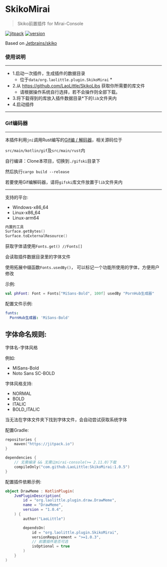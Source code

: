 # SkikoMirai
> Skiko前置插件 for Mirai-Console

[![jitpack](https://jitpack.io/v/LaoLittle/SkikoMirai.svg)](https://jitpack.io/#LaoLittle/SkikoMirai)
[![version](https://img.shields.io/badge/dynamic/json.svg?color=cyan&label=latest%20version&query=$.tag_name&url=https://github.com/LaoLittle/SkikoMirai/releases/latest)](https://github.com/LaoLittle/SkikoMirai/releases/latest)

Based on [Jetbrains/skiko](https://github.com/JetBrains/skiko)

### 使用说明

-----
- 1.启动一次插件，生成插件的数据目录
   - 位于`data/org.laolittle.plugin.SkikoMirai` *
- 2.从 https://github.com/LaoLittle/SkikoLibs 获取你所需要的库文件
  - 请根据操作系统自行选择，若不会操作则全部下载。
- 3.将下载得到的库放入插件数据目录*下的`lib`文件夹内
- 4.启动插件

-----
### Gif编码器

-----
本插件利用`jni`调用Rust编写的[Gif编 / 解码器](https://github.com/ImageOptim/gifski)，相关源码位于

`src/main/kotlin/gif`及`src/main/rust`内

自行编译：Clone本项目，切换到`./gifski`目录下

然后执行`cargo build --release`

若要使用Gif编解码器，请将`gifski`库文件放置于`lib`文件夹内

-----

支持的平台:
- Windows-x86_64
- Linux-x86_64
- Linux-arm64

```kotlin
内置的工具
Surface.getBytes()
Surface.toExternalResource()
```

获取字体请使用`Fonts.get() //Fonts[]`

会读取插件数据目录里的字体文件

使用拓展中缀函数`Fonts.usedBy()`，
可以标记一个功能所使用的字体，方便用户修改

示例: 
```kotlin
val phFont: Font = Fonts["MiSans-Bold", 100f] usedBy "PornHub生成器"
```

配置文件示例:
```yaml
funts:
  PornHub生成器: 'MiSans-Bold'
```

## 字体命名规则: 
字体名-字体风格

例如:
- MiSans-Bold
- Noto Sans SC-BOLD

字体风格支持: 
- NORMAL
- BOLD
- ITALIC
- BOLD_ITALIC

当无法在字体文件夹下找到字体文件，会自动尝试获取系统字体

配置Gradle: 
```kotlin
repositories {
    maven("https://jitpack.io")
}

dependencies {
    // 无需编译 && 无需让mirai-console(>= 2.11.0)下载
    compileOnly("com.github.LaoLittle:SkikoMirai:1.0.5")
}
```

配置插件依赖示例: 
```kotlin
object DrawMeme : KotlinPlugin(
    JvmPluginDescription(
        id = "org.laolittle.plugin.draw.DrawMeme",
        name = "DrawMeme",
        version = "1.0.4",
    ) {
        author("LaoLittle")

        dependsOn(
            id = "org.laolittle.plugin.SkikoMirai",
            versionRequirement = ">=1.0.3",
            // 前置插件是否可选
            isOptional = true
        )
    }
)
```